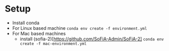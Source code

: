 # Setup
* Install conda
* For Linux based machine
  `conda env create -f environment.yml`
* For Mac based machines
  * install (sofia-2)[https://github.com/SoFiA-Admin/SoFiA-2]
  `conda env create -f mac-environment.yml`
  
  
